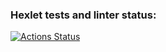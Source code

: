 ### Hexlet tests and linter status:
[![Actions Status](https://github.com/YaroslavBorshevsky812/java-project-61/actions/workflows/hexlet-check.yml/badge.svg)](https://github.com/YaroslavBorshevsky812/java-project-61/actions)